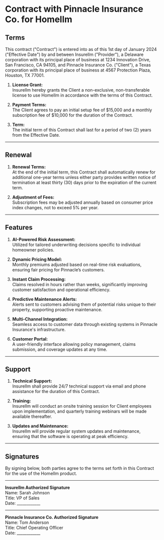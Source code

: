 # Contract with Pinnacle Insurance Co. for Homellm

## Terms  
This contract ("Contract") is entered into as of this 1st day of January 2024 ("Effective Date") by and between Insurellm ("Provider"), a Delaware corporation with its principal place of business at 1234 Innovation Drive, San Francisco, CA 94105, and Pinnacle Insurance Co. ("Client"), a Texas corporation with its principal place of business at 4567 Protection Plaza, Houston, TX 77001. 

1. **License Grant:**  
   Insurellm hereby grants the Client a non-exclusive, non-transferable license to use Homellm in accordance with the terms of this Contract.

2. **Payment Terms:**  
   The Client agrees to pay an initial setup fee of $15,000 and a monthly subscription fee of $10,000 for the duration of the Contract.

3. **Term:**  
   The initial term of this Contract shall last for a period of two (2) years from the Effective Date.

---

## Renewal

1. **Renewal Terms:**  
   At the end of the initial term, this Contract shall automatically renew for additional one-year terms unless either party provides written notice of termination at least thirty (30) days prior to the expiration of the current term.

2. **Adjustment of Fees:**  
   Subscription fees may be adjusted annually based on consumer price index changes, not to exceed 5% per year.

---

## Features

1. **AI-Powered Risk Assessment:**  
   Utilized for tailored underwriting decisions specific to individual homeowner policies.

2. **Dynamic Pricing Model:**  
   Monthly premiums adjusted based on real-time risk evaluations, ensuring fair pricing for Pinnacle’s customers.

3. **Instant Claim Processing:**  
   Claims resolved in hours rather than weeks, significantly improving customer satisfaction and operational efficiency.

4. **Predictive Maintenance Alerts:**  
   Alerts sent to customers advising them of potential risks unique to their property, supporting proactive maintenance.

5. **Multi-Channel Integration:**  
   Seamless access to customer data through existing systems in Pinnacle Insurance's infrastructure.

6. **Customer Portal:**  
   A user-friendly interface allowing policy management, claims submission, and coverage updates at any time.

---

## Support

1. **Technical Support:**  
   Insurellm shall provide 24/7 technical support via email and phone assistance for the duration of this Contract.

2. **Training:**  
   Insurellm will conduct an onsite training session for Client employees upon implementation, and quarterly training webinars will be made available thereafter.

3. **Updates and Maintenance:**  
   Insurellm will provide regular system updates and maintenance, ensuring that the software is operating at peak efficiency.

---

## Signatures

By signing below, both parties agree to the terms set forth in this Contract for the use of the Homellm product.

____  
**Insurellm Authorized Signature**  
Name: Sarah Johnson  
Title: VP of Sales  
Date: ____________

____  
**Pinnacle Insurance Co. Authorized Signature**  
Name: Tom Anderson  
Title: Chief Operating Officer  
Date: ____________
